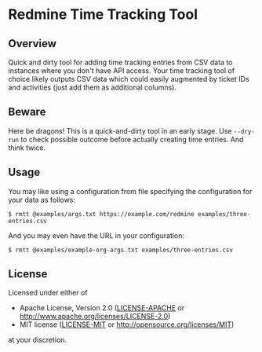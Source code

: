 Redmine Time Tracking Tool
==========================

Overview
--------

Quick and dirty tool for adding time tracking entries from CSV data to
instances where you don't have API access. Your time tracking tool of choice
likely outputs CSV data which could easily augmented by ticket IDs and
activities (just add them as additional columns).


Beware
------

Here be dragons! This is a quick-and-dirty tool in an early stage. Use
`--dry-run` to check possible outcome before actually creating time entries.
And think twice.


Usage
-----

You may like using a configuration from file specifying the configuration for
your data as follows:
```
$ rmtt @examples/args.txt https://example.com/redmine examples/three-entries.csv
```
And you may even have the URL in your configuration:
```
$ rmtt @examples/example-org-args.txt examples/three-entries.csv
```

License
-------

Licensed under either of

* Apache License, Version 2.0 ([LICENSE-APACHE](LICENSE-APACHE) or http://www.apache.org/licenses/LICENSE-2.0)
* MIT license ([LICENSE-MIT](LICENSE-MIT) or http://opensource.org/licenses/MIT)

at your discretion.
